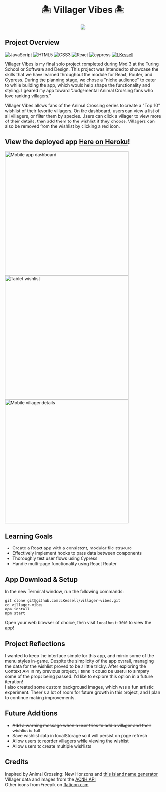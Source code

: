 <h1 align="center">🏝 Villager Vibes 🏝</h1>

<p align="center"><img src="https://user-images.githubusercontent.com/77205456/128792545-373fb7ba-4635-4e38-b41b-ec899a1d44b9.gif"></p>

## Project Overview

  ![JavaScript](https://img.shields.io/badge/javascript-%23323330.svg?style=for-the-badge&logo=javascript&logoColor=%23F7DF1E)
  ![HTML5](https://img.shields.io/badge/html5-%23E34F26.svg?style=for-the-badge&logo=html5&logoColor=white)
  ![CSS3](https://img.shields.io/badge/css3-%231572B6.svg?style=for-the-badge&logo=css3&logoColor=white)
  ![React](https://img.shields.io/badge/react-%2320232a.svg?style=for-the-badge&logo=react&logoColor=%2361DAFB)
  ![cypress](https://img.shields.io/badge/-cypress-%23E5E5E5?style=for-the-badge&logo=cypress&logoColor=058a5e)
  [![LKessell](https://circleci.com/gh/LKessell/villager-vibes.svg?style=svg)](https://app.circleci.com/pipelines/github/LKessell/villager-vibes)
  
Villager Vibes is my final solo project completed during Mod 3 at the Turing School or Software and Design. This project was intended to showcase the skills that we have learned throughout the module for React, Router, and Cypress. During the planning stage, we chose a "niche audience" to cater to while building the app, which would help shape the functionality and styling. I geared my app toward "Judgemental Animal Crossing fans who love ranking villagers."

Villager Vibes allows fans of the Animal Crossing series to create a "Top 10" wishlist of their favorite villagers. On the dashboard, users can view a list of all villagers, or filter them by species. Users can click a villager to view more of their details, then add them to the wishlist if they choose. Villagers can also be removed from the wishlist by clicking a red icon.

## View the deployed app [Here on Heroku](https://villager-vibes.herokuapp.com/#/)!

<p>
  <img height="400" alt="Mobile app dashboard" src="https://user-images.githubusercontent.com/77205456/128792908-8980f443-2cc4-453a-b1fe-3716be2c24c8.png">
  <img height="400" alt="Tablet wishlist" src="https://user-images.githubusercontent.com/77205456/128793004-996f16d5-9a74-45b1-805f-49f5cdb65393.png">
  <img height="400" alt="Mobile villager details" src="https://user-images.githubusercontent.com/77205456/128794910-1344f009-1428-4930-a146-d879b0976ddf.png">
</p>

## Learning Goals
- Create a React app with a consistent, modular file strucure
- Effectively implement hooks to pass data between components
- Thoroughly test user flows using Cypress
- Handle multi-page functionality using React Router

## App Download & Setup

In the new Terminal window, run the following commands:

`git clone git@github.com:LKessell/villager-vibes.git`  
`cd villager-vibes`  
`npm install`  
`npm start`  

Open your web browser of choice, then visit `localhost:3000` to view the app!

## Project Reflections
I wanted to keep the interface simple for this app, and mimic some of the menu styles in-game. Despite the simplicity of the app overall, managing the data for the wishlist proved to be a little tricky. After exploring the Context API in my previous project, I think it could be useful to simplify some of the props being passed. I'd like to explore this option in a future iteration!  
I also created some custom background images, which was a fun artistic experiment. There's a lot of room for future growth in this project, and I plan to continue making improvements.

## Future Additions
- ~~Add a warning message when a user tries to add a villager and their wishlist is full~~
- Save wishlist data in localStorage so it will persist on page refresh
- Allow users to reorder villagers while viewing the wishlist
- Allow users to create multiple wishlists

## Credits
Inspired by Animal Crossing: New Horizons and [this island name generator](https://acnh-namegen.herokuapp.com/)  
Villager data and images from the [ACNH API](https://acnhapi.com/)  
Other icons from Freepik on [flaticon.com](https://www.flaticon.com/)
